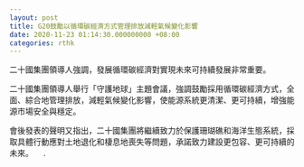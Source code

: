```yaml
---
layout: post
title: G20鼓勵以循環碳經濟方式管理排放減輕氣候變化影響
date: 2020-11-23 01:14:30.000000000 +08:00
categories: rthk
---
```


二十國集團領導人強調，發展循環碳經濟對實現未來可持續發展非常重要。

二十國集團領導人舉行「守護地球」主題會議，強調鼓勵採用循環碳經濟方式，全面、綜合地管理排放，減輕氣候變化影響，使能源系統更清潔、更可持續，增強能源市場安全與穩定。

會後發表的聲明又指出，二十國集團將繼續致力於保護珊瑚礁和海洋生態系統，採取具體行動應對土地退化和棲息地喪失等問題，承諾致力建設更包容、更可持續的未來。
　.
